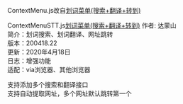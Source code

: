 ContextMenu.js改自[划词菜单(搜索+翻译+转到)](http://via-app.cn/#/pluginDetail/17)

ContextMenuSTT.js[划词菜单(搜索+翻译+转到)](http://via-app.cn/#/pluginDetail/17)
作者: 达蒙山<br>
简介：划词搜索、划词翻译、网址跳转<br>
版本：200418.22<br>
更新：2020年4月18日<br>
日志：增强功能<br>
适配：via浏览器、其他浏览器<br>

支持添加多个搜索和翻译接口<br>
支持自动提取网址，多个网址默认跳转第一个<br>

